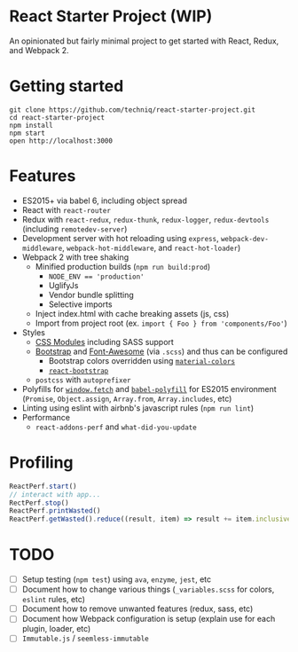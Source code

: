 # React Starter Project (WIP)
An opinionated but fairly minimal project to get started with React, Redux, and Webpack 2.

# Getting started
```
git clone https://github.com/techniq/react-starter-project.git
cd react-starter-project
npm install
npm start
open http://localhost:3000
```

# Features
- ES2015+ via babel 6, including object spread
- React with `react-router`
- Redux with `react-redux`, `redux-thunk`, `redux-logger`, `redux-devtools` (including `remotedev-server`)
- Development server with hot reloading using `express`, `webpack-dev-middleware`, `webpack-hot-middleware`, and `react-hot-loader`)
- Webpack 2 with tree shaking
  - Minified production builds (`npm run build:prod`)
    - `NODE_ENV == 'production'`
    - UglifyJs
    - Vendor bundle splitting
    - Selective imports
  - Inject index.html with cache breaking assets (js, css)
  - Import from project root (ex. `import { Foo } from 'components/Foo'`)
- Styles
  - [CSS Modules](https://github.com/css-modules/css-modules) including SASS support
  - [Bootstrap](http://getbootstrap.com/) and [Font-Awesome](http://fontawesome.io/) (via `.scss`) and thus can be configured
    - Bootstrap colors overridden using [`material-colors`](https://github.com/shuhei/material-colors)
    - [`react-bootstrap`](https://github.com/react-bootstrap/react-bootstrap)
  - `postcss` with `autoprefixer`
- Polyfills for [`window.fetch`](https://github.com/github/fetch) and [`babel-polyfill`](https://babeljs.io/docs/usage/polyfill/) for ES2015 environment (`Promise`, `Object.assign`, `Array.from`, `Array.includes`, etc)
- Linting using eslint with airbnb's javascript rules (`npm run lint`)
- Performance
  - `react-addons-perf` and `what-did-you-update`

# Profiling
```js
ReactPerf.start()
// interact with app...
RectPerf.stop()
ReactPerf.printWasted()
ReactPerf.getWasted().reduce((result, item) => result += item.inclusiveRenderDuration, 0)
```

# TODO
- [ ] Setup testing (`npm test`) using `ava`, `enzyme`, `jest`, etc
- [ ] Document how to change various things (`_variables.scss` for colors, `eslint` rules, etc)
- [ ] Document how to remove unwanted features (redux, sass, etc)
- [ ] Document how Webpack configuration is setup (explain use for each plugin, loader, etc)
- [ ] `Immutable.js` / `seemless-immutable`